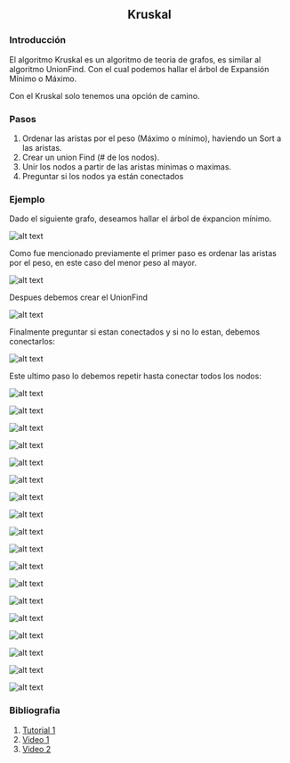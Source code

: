 <div align="center">
  
  ## Kruskal
    
</div>

### Introducción

 El algoritmo Kruskal es un algoritmo de teoria de grafos, es similar al algoritmo UnionFind. Con el cual podemos hallar el árbol de Expansión Mínimo o Máximo. 
 
 Con el Kruskal solo tenemos una opción de camino. 
 
 ### Pasos 
 
 1. Ordenar las aristas por el peso (Máximo o mínimo), haviendo un Sort a las aristas.
 2. Crear un union Find (# de los nodos).
 3. Unir los nodos a partir de las aristas minimas o maximas.
 4. Preguntar si los nodos ya están conectados

 ### Ejemplo
 
 Dado el siguiente grafo, deseamos hallar el árbol de éxpancion mínimo.
 
 ![alt text](https://jariasf.files.wordpress.com/2012/04/grafo.jpg?w=500&h=209)
 
 Como fue mencionado previamente el primer paso es ordenar las aristas por el peso, en este caso del menor peso al mayor.
 
 ![alt text](https://jariasf.files.wordpress.com/2012/04/tabla1.jpg)
 
 Despues debemos crear el UnionFind 
 
 ![alt text](https://jariasf.files.wordpress.com/2012/04/kruskal0.jpg?w=500&h=243)
 
 Finalmente preguntar si estan conectados y si no lo estan, debemos conectarlos: 
 
 ![alt text](https://jariasf.files.wordpress.com/2012/04/kruskal01.jpg?w=768&h=304)
 
 Este ultimo paso lo debemos repetir hasta conectar todos los nodos:
 
 ![alt text](https://jariasf.files.wordpress.com/2012/04/kruskal2.jpg?w=500&h=242)
 
 ![alt text](https://jariasf.files.wordpress.com/2012/04/kruskal3.jpg?w=768&h=304)
 
 ![alt text](https://jariasf.files.wordpress.com/2012/04/kruskal4.jpg?w=768&h=367)
 
 ![alt text](https://jariasf.files.wordpress.com/2012/04/kruskal5.jpg?w=768&h=304)
 
 ![alt text](https://jariasf.files.wordpress.com/2012/04/kruskal6.jpg?w=768&h=367)
 
 ![alt text](https://jariasf.files.wordpress.com/2012/04/kruskal7.jpg?w=768&h=304)
 
 ![alt text](https://jariasf.files.wordpress.com/2012/04/kruskal8.jpg?w=768&h=367)
 
 ![alt text](https://jariasf.files.wordpress.com/2012/04/kruskal9.jpg?w=768&h=304)
 
 ![alt text](https://jariasf.files.wordpress.com/2012/04/kruskal10.jpg?w=768&h=367)
 
 ![alt text](https://jariasf.files.wordpress.com/2012/04/kruskal11.jpg?w=768&h=304)
 
 ![alt text](https://jariasf.files.wordpress.com/2012/04/kruskal12.jpg?w=768&h=304)
  
 ![alt text](https://jariasf.files.wordpress.com/2012/04/kruskal14.jpg?w=768&h=304)
 
 ![alt text](https://jariasf.files.wordpress.com/2012/04/kruskal13.jpg?w=768&h=367)

 ![alt text](https://jariasf.files.wordpress.com/2012/04/kruskal16.jpg?w=768&h=367)
 
 ![alt text](https://jariasf.files.wordpress.com/2012/04/kruskal17.jpg?w=768&h=304)
 
 ![alt text](https://jariasf.files.wordpress.com/2012/04/kruskal18.jpg?w=768&h=304)
 
 ![alt text](https://jariasf.files.wordpress.com/2012/04/kruskal19.jpg?w=500&h=237)
 
 ![alt text](https://jariasf.files.wordpress.com/2012/04/kruskal20.jpg?w=500&h=191)
 
 
 ### Bibliografia
 
 1. [Tutorial 1](https://jariasf.wordpress.com/2012/04/19/arbol-de-expansion-minima-algoritmo-de-kruskal/)
 2. [Video 1](https://youtu.be/71UQH7Pr9kU)
 3. [Video 2](https://youtu.be/fAuF0EuZVCk)
 
</div>
